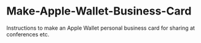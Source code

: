 # Make-Apple-Wallet-Business-Card
Instructions to make an Apple Wallet personal business card for sharing at conferences etc.
